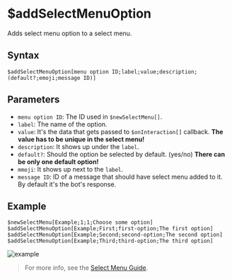 # $addSelectMenuOption
Adds select menu option to a select menu.

## Syntax
```
$addSelectMenuOption[menu option ID;label;value;description;(default?;emoji;message ID)]
```
## Parameters
- `menu option ID`: The ID used in `$newSelectMenu[]`.
- `label`: The name of the option.
- `value`: It's the data that gets passed to `$onInteraction[]` callback. **The value has to be unique in the select menu!**
- `description`: It shows up under the `label`.
- `default?`: Should the option be selected by default. (yes/no) **There can be only one default option!**
- `mmoji`: It shows up next to the `label`.
- `message ID`: ID of a message that should have select menu added to it. By default it's the bot's response.

## Example
```
$newSelectMenu[Example;1;1;Choose some option]
$addSelectMenuOption[Example;First;first-option;The first option]
$addSelectMenuOption[Example;Second;second-option;The second option]
$addSelectMenuOption[Example;Third;third-option;The third option]
```

![example](https://user-images.githubusercontent.com/113303649/209932952-efacb100-8070-4e08-bc29-cc55ff94c548.png)


> For more info, see the [Select Menu Guide](../guides/selectmenu.md).
